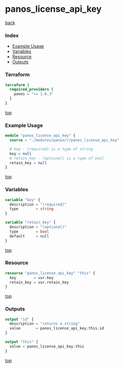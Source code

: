# panos_license_api_key

[back](../panos.md)

### Index

- [Example Usage](#example-usage)
- [Variables](#variables)
- [Resource](#resource)
- [Outputs](#outputs)

### Terraform

```terraform
terraform {
  required_providers {
    panos = ">= 1.6.3"
  }
}
```

[top](#index)

### Example Usage

```terraform
module "panos_license_api_key" {
  source = "./modules/panos/r/panos_license_api_key"

  # key - (required) is a type of string
  key = null
  # retain_key - (optional) is a type of bool
  retain_key = null
}
```

[top](#index)

### Variables

```terraform
variable "key" {
  description = "(required)"
  type        = string
}

variable "retain_key" {
  description = "(optional)"
  type        = bool
  default     = null
}
```

[top](#index)

### Resource

```terraform
resource "panos_license_api_key" "this" {
  key        = var.key
  retain_key = var.retain_key
}
```

[top](#index)

### Outputs

```terraform
output "id" {
  description = "returns a string"
  value       = panos_license_api_key.this.id
}

output "this" {
  value = panos_license_api_key.this
}
```

[top](#index)